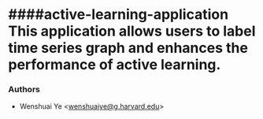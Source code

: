 ####active-learning-application
This application allows users to label time series graph and enhances the performance of active learning.
============================================
### Authors
* Wenshuai Ye \<wenshuaiye@g.harvard.edu\>